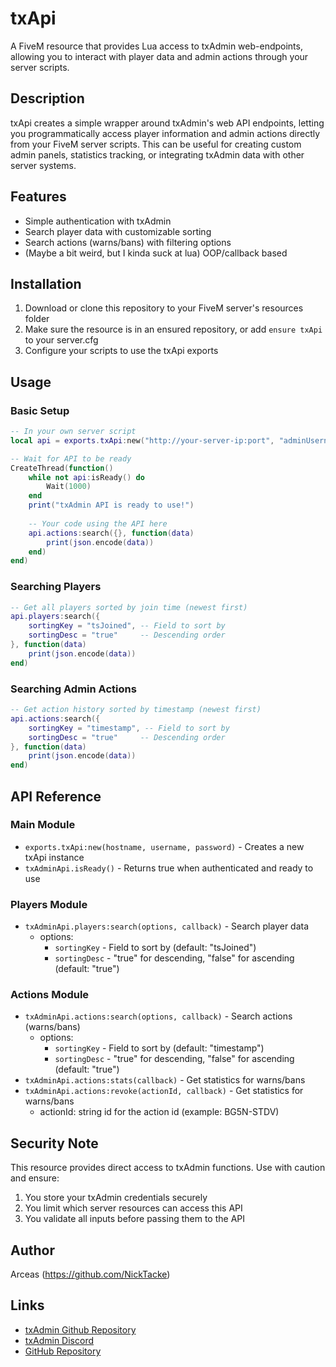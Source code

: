 # txApi

A FiveM resource that provides Lua access to txAdmin web-endpoints, allowing you to interact with player data and admin actions through your server scripts.

## Description

txApi creates a simple wrapper around txAdmin's web API endpoints, letting you programmatically access player information and admin actions directly from your FiveM server scripts. This can be useful for creating custom admin panels, statistics tracking, or integrating txAdmin data with other server systems.

## Features

- Simple authentication with txAdmin
- Search player data with customizable sorting
- Search actions (warns/bans) with filtering options
- (Maybe a bit weird, but I kinda suck at lua) OOP/callback based

## Installation

1. Download or clone this repository to your FiveM server's resources folder
2. Make sure the resource is in an ensured repository, or add `ensure txApi` to your server.cfg
3. Configure your scripts to use the txApi exports

## Usage

### Basic Setup

```lua
-- In your own server script
local api = exports.txApi:new("http://your-server-ip:port", "adminUsername", "adminPassword")

-- Wait for API to be ready
CreateThread(function()
    while not api:isReady() do
        Wait(1000)
    end
    print("txAdmin API is ready to use!")
    
    -- Your code using the API here
    api.actions:search({}, function(data)
        print(json.encode(data))
    end)
end)
```

### Searching Players

```lua
-- Get all players sorted by join time (newest first)
api.players:search({
    sortingKey = "tsJoined", -- Field to sort by
    sortingDesc = "true"     -- Descending order
}, function(data)
    print(json.encode(data))
end)
```

### Searching Admin Actions

```lua
-- Get action history sorted by timestamp (newest first)
api.actions:search({
    sortingKey = "timestamp", -- Field to sort by
    sortingDesc = "true"     -- Descending order
}, function(data)
    print(json.encode(data))
end)
```

## API Reference

### Main Module

- `exports.txApi:new(hostname, username, password)` - Creates a new txApi instance
- `txAdminApi.isReady()` - Returns true when authenticated and ready to use

### Players Module

- `txAdminApi.players:search(options, callback)` - Search player data
  - options:
    - `sortingKey` - Field to sort by (default: "tsJoined")
    - `sortingDesc` - "true" for descending, "false" for ascending (default: "true")

### Actions Module

- `txAdminApi.actions:search(options, callback)` - Search actions (warns/bans)
  - options:
    - `sortingKey` - Field to sort by (default: "timestamp")
    - `sortingDesc` - "true" for descending, "false" for ascending (default: "true")
- `txAdminApi.actions:stats(callback)` - Get statistics for warns/bans
- `txAdminApi.actions:revoke(actionId, callback)` - Get statistics for warns/bans
  - actionId: string id for the action id (example: BG5N-STDV)

## Security Note

This resource provides direct access to txAdmin functions. Use with caution and ensure:
1. You store your txAdmin credentials securely
2. You limit which server resources can access this API
3. You validate all inputs before passing them to the API

## Author

Arceas (https://github.com/NickTacke)

## Links
- [txAdmin Github Repository](https://github.com/tabarra/txAdmin)
- [txAdmin Discord](https://discord.gg/txAdmin)
- [GitHub Repository](https://github.com/NickTacke/txApi)
